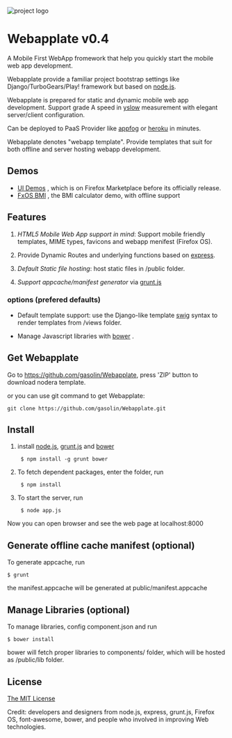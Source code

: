 ![project logo](https://raw.github.com/gasolin/noderea/master/public/img/icon128.png)

# Webapplate v0.4

A Mobile First WebApp fromework that help you quickly start the mobile web app development. 

Webapplate provide a familiar project bootstrap settings like Django/TurboGears/Play! framework but based on [node.js](http://nodejs.org/).

Webapplate is prepared for static and dynamic mobile web app development. Support grade A speed in [yslow](http://developer.yahoo.com/yslow/) measurement with elegant server/client configuration.

Can be deployed to PaaS Provider like [appfog](https://www.appfog.com) or [heroku](http://www.heroku.com) in minutes.


Webapplate denotes "webapp template". Provide templates that suit for both offline and server hosting webapp development.

## Demos

* [UI Demos](https://marketplace.firefox.com/app/ui-demos/) , which is on Firefox Marketplace before its officially release.
* [FxOS BMI](http://gasolin.github.com/fxosbmi/public/index.html) , the BMI calculator demo, with offline support

## Features

1. *HTML5 Mobile Web App support in mind*: Support mobile friendly templates, MIME types, favicons and webapp menifest (Firefox OS).

2. Provide Dynamic Routes and underlying functions based on [express](http://www.expressjs.com).

3. *Default Static file hosting*: host static files in /public folder.

4. *Support appcache/manifest generator* via [grunt.js](https://github.com/gunta/grunt-manifest)

### options (prefered defaults)

* Default template support: use the Django-like template [swig](http://paularmstrong.github.com/swig) syntax to render templates from /views folder.

* Manage Javascript libraries with [bower](http://sindresorhus.com/bower-components/) .


## Get Webapplate

Go to https://github.com/gasolin/Webapplate, press 'ZIP' button to download nodera template.

or you can use git command to get Webapplate:

    git clone https://github.com/gasolin/Webapplate.git

## Install

1. install [node.js](http://www.nodejs.org), [grunt.js](http://gruntjs.com/) and [bower](http://twitter.github.com/bower/)

        $ npm install -g grunt bower

2. To fetch dependent packages, enter the folder, run

        $ npm install

3. To start the server, run

        $ node app.js

Now you can open browser and see the web page at localhost:8000 


## Generate offline cache manifest (optional)

To generate appcache, run

    $ grunt

the manifest.appcache will be generated at public/manifest.appcache


## Manage Libraries (optional)

To manage libraries, config component.json and run

    $ bower install

bower will fetch proper libraries to components/ folder, which will be hosted as /public/lib folder.


## License

[The MIT License](http://opensource.org/licenses/MIT)

Credit: developers and designers from node.js, express, grunt.js, Firefox OS, font-awesome, bower, and people who involved in improving Web technologies.
